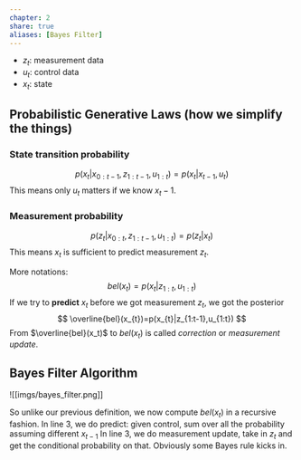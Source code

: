 ```yaml
---
chapter: 2
share: true
aliases: [Bayes Filter]
---
```


- $z_t$: measurement data
- $u_t$: control data
- $x_t$: state

## Probabilistic Generative Laws (how we simplify the things) 
### State transition probability

$$
p(x_t|x_{0:t-1}, z_{1:t-1}, u_{1:t}) = p(x_t|x_{t-1}, u_t)
$$
This means only $u_t$ matters if we know $x_t-1$. 
### Measurement probability
$$
p(z_t|x_{0:t}, z_{1:t-1}, u_{1:t}) = p(z_t|x_t)
$$
This means $x_t$ is sufficient to predict measurement $z_t$.

More notations:
$$bel(x_{t}) = p(x_t|z_{1:t}, u_{1:t})$$
If we try to **predict** $x_t$ before we got measurement $z_t$, we got the posterior
$$
\overline{bel}(x_{t})=p(x_{t}|z_{1:t-1},u_{1:t})
$$
From $\overline{bel}(x_t)$ to $bel(x_t)$ is called *correction* or *measurement update*.

## Bayes Filter Algorithm
![[imgs/bayes_filter.png]]

So unlike our previous definition, we now compute $bel(x_t)$ in a recursive fashion. 
In line 3, we do predict: given control, sum over all the probability assuming different $x_{t-1}$
In line 3, we do measurement update, take in $z_t$ and get the conditional probability on that. Obviously some Bayes rule kicks in.
